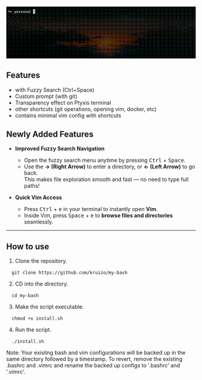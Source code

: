 ![Demo](sample_demo/demo.gif)

## Features
- with Fuzzy Search (Ctrl+Space)
- Custom prompt (with git)
- Transparency effect on Ptyxis terminal
- other shortcuts (git operations, opening vim, docker, etc)
- contains minimal vim config with shortcuts

## Newly Added Features

- **Improved Fuzzy Search Navigation**  
  - Open the fuzzy search menu anytime by pressing <kbd>Ctrl</kbd> + <kbd>Space</kbd>.  
  - Use the **→ (Right Arrow)** to enter a directory, or **← (Left Arrow)** to go back.  
  This makes file exploration smooth and fast — no need to type full paths!

- **Quick Vim Access**  
  - Press <kbd>Ctrl</kbd> + <kbd>e</kbd> in your terminal to instantly open **Vim**.  
  - Inside Vim, press <kbd>Space</kbd> + <kbd>e</kbd> to **browse files and directories** seamlessly.

---

## How to use
1. Clone the repository.
```
  git clone https://github.com/kruizo/my-bash
```
2. CD into the directory.
```
  cd my-bash
```
3. Make the script executable.
```
  chmod +x install.sh
```
4. Run the script.
```
  ./install.sh
```

Note: Your exisitng bash and vim configurations will be backed up in the same directory followed by a timestamp. To revert, remove the existing .bashrc and .vimrc and rename the backed up configs to '.bashrc' and '.vimrc'.
